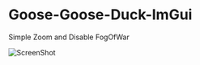# Goose-Goose-Duck-ImGui

Simple Zoom and Disable FogOfWar

![ScreenShot](https://user-images.githubusercontent.com/35301327/214677766-a7e314f4-199e-42c6-a5c8-1f212c7029da.png)
